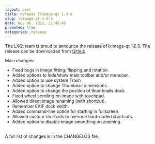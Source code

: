 ```yaml
---
layout: post
title: Release lximage-qt 1.0.0
slug: lximage-qt-1-0-0
date: Nov 06, 2021, 22:49:40
promoted: true
categories: release
---
```

The LXQt team is proud to announce the release of lximage-qt 1.0.0.
The release can be downloaded from [Github](https://github.com/lxqt/lximage-qt/releases).

Main changes:

 * Fixed bugs in image fitting, flipping and rotation.
 * Added options to hide/show main toolbar and/or menubar.
 * Added option to use system Trash.
 * Added option to change Thumbnail dimensions.
 * Added option to change the position of thumbnails dock.
 * Fixed wheel scrolling on image with touchpad.
 * Allowed direct image renaming (with shortcut).
 * Remember EXIF dock width.
 * Added command-line option for starting in fullscreen.
 * Allowed custom shortcuts to override hard-coded shortcuts.
 * Added option to disable image smoothing on zooming.


<br/>
A full list of changes is in the CHANGELOG file.
<br/>
